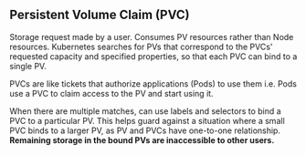 ## Persistent Volume Claim (PVC)

Storage request made by a user. Consumes PV resources rather than Node resources. Kubernetes searches for PVs that correspond to the PVCs' requested capacity and specified properties, so that each PVC can bind to a single PV.

PVCs are like tickets that authorize applications (Pods) to use them i.e. Pods use a PVC to claim access to the PV and start using it.

When there are multiple matches, can use labels and selectors to bind a PVC to a particular PV. This helps guard against a situation where a small PVC binds to a larger PV, as PV and PVCs have one-to-one relationship. **Remaining storage in the bound PVs are inaccessible to other users.**
